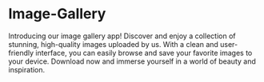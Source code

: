 # Image-Gallery
Introducing our image gallery app! Discover and enjoy a collection of stunning, high-quality images uploaded by us. With a clean and user-friendly interface, you can easily browse and save your favorite images to your device. Download now and immerse yourself in a world of beauty and inspiration.
